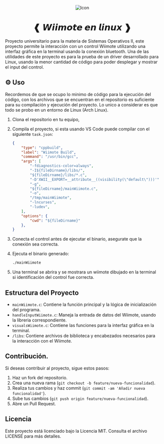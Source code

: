 <div align='center'>
  <a>
    <img src="https://github.com/user-attachments/assets/7a3b7ab5-d9c9-45b5-8fcb-3a9b7cec8bae" alt="Icon" style="max-width: 20%;">
  </a>
  <h1>❰ 𝙒𝙞𝙞𝙢𝙤𝙩𝙚 𝙚𝙣 𝙡𝙞𝙣𝙪𝙭 ❱</h1>
</div>

Proyecto universitario para la materia de Sistemas Operativos II, este proyecto permite la interacción con un control Wiimote utilizando una interfaz gráfica en la terminal usando la conexión bluetooth.
Una de las utilidades de este proyecto es para la prueba de un driver desarrollado para Linux, usando la menor cantidad de código para poder desplegar y mostrar el input del control.

## ⚙️ Uso

Recordemos de que se ocupo lo minimo de código para la ejecución del código, con los archivos que se encuentran en el repositorio es suficiente para su compilación y ejecución del proyecto. Lo unico a considerar es que todo se probo en un entorno de Linux (Arch Linux).

1. Clona el repositorio en tu equipo,

2. Compila el proyecto, si esta usando VS Code puede compilar con el siguiente `task.json`:
    ```json
    {
        "type": "cppbuild",
        "label": "Wiimote Build",
        "command": "/usr/bin/gcc",
        "args": [
            "-fdiagnostics-color=always",
            "-I${fileDirname}/libs/",
            "${fileDirname}/libs/*.c",
            "-D'XWII__EXPORT=__attribute__((visibility(\"default\")))'",
            "-g",
            "${fileDirname}/mainWiimote.c",
            "-o",
            "/tmp/mainWiimote",
            "-lncurses",
            "-ludev",
        ],
        "options": {
            "cwd": "${fileDirname}"
        },
    }
   ```
3. Conecta el control antes de ejecutar el binario, asegurate que la conexión sea correcta.
4. Ejecuta el binario generado:
    ```bash
    ./mainWiimote
    ```
5. Una terminal se abrira y se mostrara un wiimote dibujado en la terminal si identificación del control fue correcta.

## Estructura del Proyecto

- `mainWiimote.c`: Contiene la función principal y la lógica de inicialización del programa.
- `handleInputWiimote.c`: Maneja la entrada de datos del Wiimote, usando la libreria correspondiente.
- `visualsWiimote.c`: Contiene las funciones para la interfaz gráfica en la terminal.
- `/libs`: Contiene archivos de biblioteca y encabezados necesarios para la interacción con el Wiimote.

## Contribución.

Si deseas contribuir al proyecto, sigue estos pasos:

1. Haz un fork del repositorio.
2. Crea una nueva rama (`git checkout -b feature/nueva-funcionalidad`).
3. Realiza tus cambios y haz commit (`git commit -am 'Añadir nueva funcionalidad'`).
4. Sube tus cambios (`git push origin feature/nueva-funcionalidad`).
5. Abre un Pull Request.

## Licencia

Este proyecto está licenciado bajo la Licencia MIT. Consulta el archivo LICENSE para más detalles.
